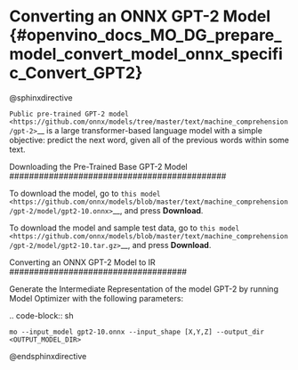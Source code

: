 # Converting an ONNX GPT-2 Model {#openvino_docs_MO_DG_prepare_model_convert_model_onnx_specific_Convert_GPT2}

@sphinxdirective

`Public pre-trained GPT-2 model <https://github.com/onnx/models/tree/master/text/machine_comprehension/gpt-2>`__ is a large
transformer-based language model with a simple objective: predict the next word, given all of the previous words within some text.

Downloading the Pre-Trained Base GPT-2 Model
############################################

To download the model, go to `this model <https://github.com/onnx/models/blob/master/text/machine_comprehension/gpt-2/model/gpt2-10.onnx>`__, and press **Download**.

To download the model and sample test data, go to `this model <https://github.com/onnx/models/blob/master/text/machine_comprehension/gpt-2/model/gpt2-10.tar.gz>`__, and press **Download**.

Converting an ONNX GPT-2 Model to IR
####################################

Generate the Intermediate Representation of the model GPT-2 by running Model Optimizer with the following parameters:

.. code-block:: sh

    mo --input_model gpt2-10.onnx --input_shape [X,Y,Z] --output_dir <OUTPUT_MODEL_DIR>


@endsphinxdirective

